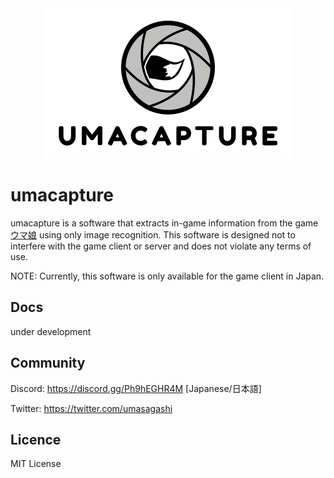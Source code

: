 <div align="center"><img src="https://raw.githubusercontent.com/umasagashi/umacapture/develop/logo.png" width="400" alt="umacapture_logo"/></div>

# umacapture

umacapture is a software that extracts in-game information from the game [ウマ娘](https://umamusume.jp/) using only image recognition.
This software is designed not to interfere with the game client or server and does not violate any terms of use.

NOTE: Currently, this software is only available for the game client in Japan.


## Docs

under development


## Community

Discord: https://discord.gg/Ph9hEGHR4M [Japanese/日本語]

Twitter: https://twitter.com/umasagashi

## Licence

MIT License
